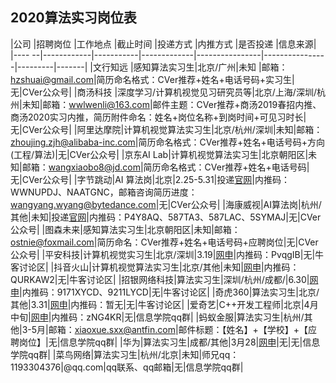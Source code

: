 ## 2020算法实习岗位表
|公司    |招聘岗位     |工作地点    |截止时间       |投递方式         |内推方式         |是否投递   |信息来源|
|---- --|------------|-----------|-------------|----------------|----------------|---------|-------|
|文行知远   |感知算法实习生|北京/广州|未知          |邮箱：hzshuai@gmail.com|简历命名格式：CVer推荐+姓名+电话号码+实习生|无|CVer公众号|
|商汤科技  |深度学习/计算机视觉见习研究员等|北京/上海/深圳/杭州|未知|邮箱：wwlwenli@163.com|邮件主题：CVer推荐+商汤2019春招内推、商汤2020实习内推，简历附件命名：姓名+岗位名称+到岗时间+可见习时长|无|CVer公众号|
|阿里达摩院|计算机视觉算法实习生|北京/杭州/深圳|未知|邮箱：zhoujing.zjh@alibaba-inc.com|简历命名格式：CVer推荐+姓名+电话号码+方向(工程/算法)|无|CVer公众号|
|京东AI Lab|计算机视觉算法实习生|北京朝阳区|未知|邮箱：wangxiaobo8@jd.com|简历命名格式：CVer推荐+姓名+电话号码|无|CVer公众号|
|字节跳动|AI 算法岗|北京|2.25-5.31|投递[官网](https://job.bytedance.com/campus/position)|内推码：WWNUPDJ、NAATGNC，邮箱咨询简历进度：wangyang.wyang@bytedance.com|无|CVer公众号|
|海康威视|AI算法岗|杭州/其他|未知|投递[官网](https://campushr.hikvision.com/)|内推码：P4Y8AQ、587TA3、587LAC、5SYMAJ|无|CVer公众号|
|图森未来|感知算法实习生|北京朝阳区|未知|邮箱：ostnie@foxmail.com|简历命名：CVer推荐+姓名+电话号码+应聘岗位|无|CVer公众号|
|平安科技|计算机视觉实习生|北京/深圳|3.19|[网申](http://campus.pingan.com/tech/position)|内推码：PvqgIB|无|牛客讨论区|
|抖音火山|计算机视觉算法实习生|北京/其他|未知|[网申](https://job.bytedance.com/campus/position)|内推码：QURKAW2|无|牛客讨论区|
|招银网络科技|算法实习生|深圳/杭州/成都/|6.30|[网申](https://mp.weixin.qq.com/s/7l6GZ88yynwb3jwRhx76KA)|内推码：9171XYCD、9211LYCD|无|牛客讨论区|
|奇虎360|算法实习生|北京/其他|3.31|[网申](http://chrcmp.chinahr.com/views/2019-qihu360/index.html)|内推码：暂无|无|牛客讨论区|
|爱奇艺|C++开发工程师|北京|4月中旬|[网申](https://zhaopin.iqiyi.com/job-school.html)|内推码：zNG4KR|无|信息学院qq群|
|蚂蚁金服|算法实习生|杭州/其他|3-5月|邮箱：xiaoxue.sxx@antfin.com|邮件标题：【姓名】+【学校】+【应聘岗位】|无|信息学院qq群|
|华为|算法实习生|成都/其他|3月28|[网申]()|无|无|信息学院qq群|
|菜鸟网络|算法实习生|杭州/北京|未知|师兄qq：1193304376|@qq.com|qq联系、qq邮箱|无|信息学院qq群|

